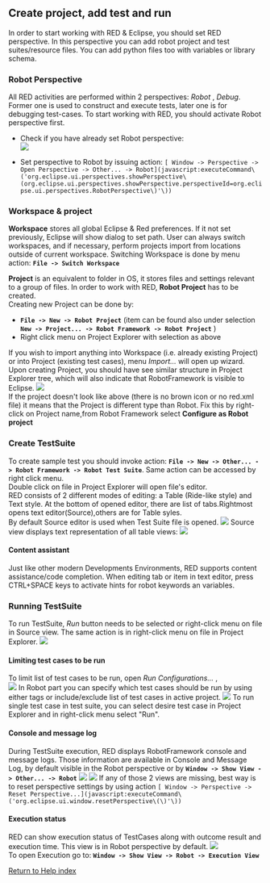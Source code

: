 ## Create project, add test and run

In order to start working with RED & Eclipse, you should set RED perspective.
In this perspective you can add robot project and test suites/resource files.
You can add python files too with variables or library schema.

### Robot Perspective

All RED activities are performed within 2 perspectives: _Robot_ , _Debug_.
Former one is used to construct and execute tests, later one is for debugging
test-cases. To start working with RED, you should activate Robot perspective
first.

  * Check if you have already set Robot perspective:   
![](create_run/perspective_1.png)

  * Set perspective to Robot by issuing action: `[ Window -> Perspective -> Open Perspective -> Other... -> Robot](javascript:executeCommand\('org.eclipse.ui.perspectives.showPerspective\(org.eclipse.ui.perspectives.showPerspective.perspectiveId=org.eclipse.ui.perspectives.RobotPerspective\)'\))`

### Workspace & project

**Workspace** stores all global Eclipse  & Red preferences. If it not set
previously, Eclipse will show dialog to set path. User can always switch
workspaces, and if necessary, perform projects import from locations outside
of current workspace. Switching Workspace is done by menu action: **`File ->
Switch Workspace`**

**Project** is an equivalent to folder in OS, it stores files and settings
relevant to a group of files. In order to work with RED, **Robot Project** has
to be created.  
Creating new Project can be done by:

  * **`File -> New -> Robot Project`** (item can be found also under selection **`New -> Project... -> Robot Framework -> Robot Project`** )
  * Right click menu on Project Explorer with selection as above

If you wish to import anything into Workspace (i.e. already existing Project)
or into Project (existing test cases), menu _Import..._ will open up wizard.
Upon creating Project, you should have see similar structure in Project
Explorer tree, which will also indicate that RobotFramework is visible to
Eclipse. ![](create_run/simple_project_1.png)  
If the project doesn't look like above (there is no brown icon or no red.xml
file) it means that the Project is different type than Robot. Fix this by
right-click on Project name,from Robot Framework select **Configure as Robot
project**

### Create TestSuite

To create sample test you should invoke action: **`File -> New -> Other... ->
Robot Framework -> Robot Test Suite`**. Same action can be accessed by right
click menu.  
Double click on file in Project Explorer will open file's editor.  
RED consists of 2 different modes of editing: a Table (Ride-like style) and
Text style.  At the bottom of opened editor, there are list of tabs.Rightmost
opens text editor(Source),others are for Table syles.  
By default Source editor is used when Test Suite file is opened.
![](create_run/editors_1.png) Source view displays text representation of all
table views: ![](create_run/editors_2.png)

#### Content assistant

Just like other modern Developments Environments, RED supports content
assistance/code completion.  When editing tab or item in text editor, press
CTRL+SPACE keys to activate hints for robot keywords an variables.

### Running TestSuite

To run TestSuite, _Run_ button needs to be selected or right-click menu on
file in Source view. The same action is in right-click menu on file in Project
Explorer. ![](create_run/toolbar-1.png)

#### Limiting test cases to be run

To limit list of test cases to be run, open _Run Configurations..._ ,  
![](create_run/run_1.png) In Robot part you can specify which test cases
should be run by using either tags or include/exclude list of test cases in
active project.  ![](create_run/run_configurations.png) To run single test
case in test suite, you can select desire test case in Project Explorer and in
right-click menu select "Run".

#### Console and message log

During TestSuite execution, RED displays RobotFramework console and message
logs. Those information are available in Console and Message Log, by default
visible in the Robot perspective or by **`Window -> Show View -> Other... ->
Robot`** ![](create_run/console_1.png) ![](create_run/msg_log_1.png) If any of
those 2 views are missing, best way is to reset perspective settings by using
action `[ Window -> Perspective -> Reset
Perspective...](javascript:executeCommand\('org.eclipse.ui.window.resetPerspective\(\)'\))`

#### Execution status

RED can show execution status of TestCases along with outcome result and
execution time. This view is in Robot perspective by default.
![](create_run/exec_1.png)  
To open Execution go to: **`Window -> Show View -> Robot -> Execution View`**

[Return to Help index](http://nokia.github.io/RED/help/)
